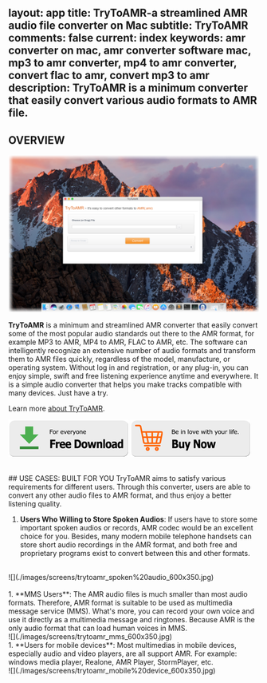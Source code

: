 layout: app
title: TryToAMR-a streamlined AMR audio file converter on Mac
subtitle: TryToAMR
comments: false
current: index
keywords: amr converter on mac, amr converter software mac, mp3 to amr converter, mp4 to amr converter, convert flac to amr, convert mp3 to amr 
description: TryToAMR is a minimum converter that easily convert various audio formats to AMR file.
---


## OVERVIEW

![](./images/screens/trytoamr_screen_overview_1440x900.png)

**TryToAMR** is a minimum and streamlined AMR converter that easily convert some of the most popular audio standards out there to the AMR format, for example MP3 to AMR, MP4 to AMR, FLAC to AMR, etc. The software can intelligently recognize an extensive number of audio formats and transform them to AMR files quickly, regardless of the model, manufacture, or operating system. Without log in and registration, or any plug-in, you can enjoy simple, swift and free listening experience anytime and everywhere. It is a simple audio converter that helps you make tracks compatible with many devices. Just have a try.

Learn more [about TryToAMR](./features.html).

[![](../../../asset/images/free-download.png)](./download.html) [![](../../../asset/images/buy-now.png)](./buy.html)

<!-- ![](./images/screens/s2_953x525.png) -->


<br>
## USE CASES: BUILT FOR YOU
TryToAMR aims to satisfy various requirements for different users. Through this converter, users are able to convert any other audio files to AMR format, and thus enjoy a better listening quality.

1. **Users Who Willing to Store Spoken Audios**: If users have to store some important spoken audios or records, AMR codec would be an excellent choice for you. Besides, many modern mobile telephone handsets can store short audio recordings in the AMR format, and both free and proprietary programs exist to convert between this and other formats.
<br>
![](./images/screens/trytoamr_spoken%20audio_600x350.jpg)
<br>
<br>
1. **MMS Users**: The AMR audio files is much smaller than most audio formats. Therefore, AMR format is suitable to be used as multimedia message service (MMS). What's more, you can record your own voice and use it directly as a multimedia message and ringtones. Because AMR is the only audio format that can load human voices in MMS.
<br>
![](./images/screens/trytoamr_mms_600x350.jpg)
<br>
1. **Users for mobile devices**: Most multimedias in mobile devices, especially audio and video players, are all support AMR. For example: windows media player, Realone, AMR Player, StormPlayer, etc. 
<br>
![](./images/screens/trytoamr_mobile%20device_600x350.jpg)
<br>

  